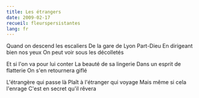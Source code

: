 ```yaml
---
title: Les étrangers
date: 2009-02-17
recueil: fleurspersistantes
lang: fr
---
```


Quand on descend les escaliers
De la gare de Lyon Part-Dieu
En dirigeant bien nos yeux
On peut voir sous les décolletés

Et si l'on va pour lui conter
La beauté de sa lingerie
Dans un esprit de flatterie
On s'en retournera giflé

L'étrangère qui passe là
Plaît à l'étranger qui voyage
Mais même si cela l'enrage
C'est en secret qu'il rêvera
